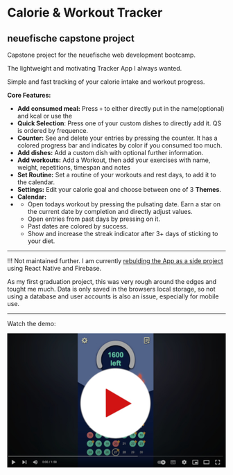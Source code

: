 # Calorie & Workout Tracker

## neuefische capstone project

Capstone project for the neuefische web development bootcamp.

The lightweight and motivating Tracker App I always wanted.

Simple and fast tracking of your calorie intake and workout progress.

**Core Features:**
- **Add consumed meal:** Press ```+``` to either directly put in the name(optional) and kcal or use the
- **Quick Selection**: Press one of your custom dishes to directly add it. QS is ordered by frequence.
- **Counter:** See and delete your entries by pressing the counter. It has a colored progress bar and indicates by color if you consumed too much.
- **Add dishes:** Add a custom dish with optional further information.
- **Add workouts:** Add a Workout, then add your exercises with name, weight, repetitions, timespan and notes
- **Set Routine:** Set a routine of your workouts and rest days, to add it to the calendar.
- **Settings:** Edit your calorie goal and choose between one of 3 **Themes**.
- **Calendar:**
- - Open todays workout by pressing the pulsating date. Earn a star on the current date by completion and directly adjust values.
  - Open entries from past days by pressing on it.
  - Past dates are colored by success.
  - Show and increase the streak indicator after 3+ days of sticking to your diet.

---

!!! Not maintained further. I am currently [rebulding the App as a side project](https://github.com/WE-Kaito/calorie-and-workout-tracker-mobile) using React Native and Firebase.  

As my first graduation project, this was very rough around the edges and tought me much. 
Data is only saved in the browsers local storage, so not using a database and user accounts is also an issue, especially for mobile use.

---

Watch the demo:

[![trackerVideo](./assets/thumbnail.jpg)](https://www.youtube.com/watch?v=C5IOIIUKorI)
